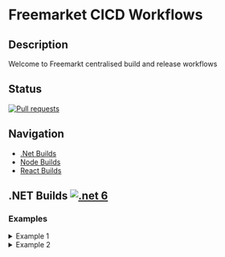 <!-- ![CICDIcon]  -->
#  Freemarket CICD Workflows

## Description

Welcome to Freemarkt centralised build and release workflows

## Status

<a href="https://github.com/FreemarketFX/FreemarketIaC/pulls">
  <img alt="Pull requests" src="https://img.shields.io/github/issues-pr/FreemarketFX/FreemarketIaC?color=0088ff" />
</a>


## Navigation

- [.Net Builds](#.Net-Builds)
- [Node Builds](#Parameters)
- [React Builds](#Outputs)



## .NET Builds [![.net 6](https://github.com/FreemarketFX/mockapp/actions/workflows/main.yml/badge.svg?branch=main)](https://github.com/FreemarketFX/mockapp/actions/workflows/main.yml)

<h3>Examples</h3>

<details>

<summary>Example 1</summary>

```yaml
jobs:
  dotnetbuild:
    name: 'project name - build'
    uses: reponame/build/.github/workflows/dotnetcore.yml@tags
    with:
      ProjectName: demo-api
      Projectpath: dotnetcore_Projects/MoviesAPI/MoviesAPI/*.csproj
      DotNetVersion: 6.x
      ProjectTestPath: dotnetcore_Projects/MoviesAPI/Tests/*.csproj

```

</details>

<details>

<summary>Example 2</summary>

```yaml
jobs:
  dotnetbuild:
    name: 'project name - build'
    uses: reponame/build/.github/workflows/dotnetcore.yml@tags
    with:
      ProjectName: demo-api
      Projectpath: dotnetcore_Projects/MoviesAPI/MoviesAPI/*.csproj
      DotNetVersion: 6.x
      ProjectTestPath: dotnetcore_Projects/MoviesAPI/Tests/*.csproj

```

</details>


<!-- Local -->
[CICDIcon]: docs/media/cicd.png
